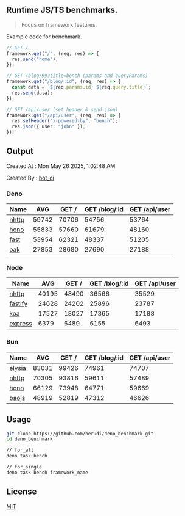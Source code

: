 ## Runtime JS/TS benchmarks.

> Focus on framework features.

Example code for benchmark.
```ts
// GET /
framework.get("/", (req, res) => {
  res.send("home");
});

// GET /blog/99?title=bench (params and queryParams)
framework.get("/blog/:id", (req, res) => {
  const data = `${req.params.id} ${req.query.title}`;
  res.send(data);
});

// GET /api/user (set header & send json)
framework.get("/api/user", (req, res) => {
  res.setHeader("x-powered-by", "bench");
  res.json({ user: "john" });
});
```

## Output
Created At : Mon May 26 2025, 1:02:48 AM

Created By : [bot_ci](https://github.com/herudi/deno_benchmarks/commits?author=github-actions%5Bbot%5D)


### Deno
|Name|AVG|GET /|GET /blog/:id|GET /api/user|
|----|----|----|----|----|
|[nhttp](https://github.com/nhttp/nhttp)|59742|70706|54756|53764|
|[hono](https://github.com/honojs/hono)|55833|57660|61679|48160|
|[fast](https://github.com/danteissaias/fast)|53954|62321|48337|51205|
|[oak](https://github.com/oakserver/oak)|27853|28680|27690|27188|
  


### Node
|Name|AVG|GET /|GET /blog/:id|GET /api/user|
|----|----|----|----|----|
|[nhttp](https://github.com/nhttp/nhttp)|40195|48490|36566|35529|
|[fastify](https://github.com/fastify/fastify)|24628|24202|25896|23787|
|[koa](https://github.com/koajs/koa)|17527|18027|17365|17188|
|[express](https://github.com/expressjs/express)|6379|6489|6155|6493|
  


### Bun
|Name|AVG|GET /|GET /blog/:id|GET /api/user|
|----|----|----|----|----|
|[elysia](https://github.com/elysiajs/elysia)|83031|99426|74961|74707|
|[nhttp](https://github.com/nhttp/nhttp)|70305|93816|59611|57489|
|[hono](https://github.com/honojs/hono)|66129|73948|64771|59669|
|[baojs](https://github.com/mattreid1/baojs)|48919|52819|47312|46626|
  



## Usage

```bash
git clone https://github.com/herudi/deno_benchmark.git
cd deno_benchmark

// for_all
deno task bench

// for_single
deno task bench framework_name
```

## License

[MIT](LICENSE)


